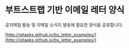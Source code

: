 # 부트스트랩 기반 이메일 레터 양식
공지메일 발송 및 이메일 소식지 발송에 필요한 양식을 공유합니다.

[http://gitaeks.github.io/bs_letter_examples/](http://gitaeks.github.io/bs_letter_examples/)
